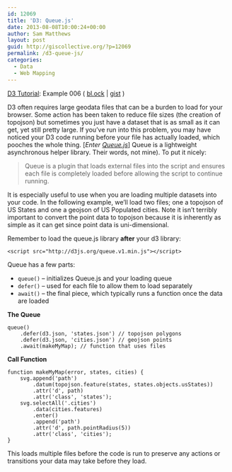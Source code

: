 ```yaml
---
id: 12069
title: 'D3: Queue.js'
date: 2013-08-08T10:00:24+00:00
author: Sam Matthews
layout: post
guid: http://giscollective.org/?p=12069
permalink: /d3-queue-js/
categories:
  - Data
  - Web Mapping
---
```

[D3 Tutorial](http://giscollective.org/d3): Example 006 ( [bl.ock](http://bl.ocks.org/svmatthews/6090056) | [gist](https://gist.github.com/svmatthews/6090056) )

D3 often requires large geodata files that can be a burden to load for your browser. Some action has been taken to reduce file sizes (the creation of topojson) but sometimes you just have a dataset that is as small as it can get, yet still pretty large. If you’ve run into this problem, you may have noticed your D3 code running before your file has actually loaded, which pooches the whole thing. [_Enter [Queue.js](https://github.com/mbostock/queue)_] Queue is a lightweight asynchronous helper library. Their words, not mine). To put it nicely:

> Queue is a plugin that loads external files into the script and ensures each file is completely loaded before allowing the script to continue running.

It is especially useful to use when you are loading multiple datasets into your code. In the following example, we’ll load two files; one a topojson of US States and one a geojson of US Populated cities. Note it isn’t terribly important to convert the point data to topojson because it is inherently as simple as it can get since point data is uni-dimensional.

Remember to load the queue.js library **after** your d3 library:

    <script src="http://d3js.org/queue.v1.min.js"></script>
    

Queue has a few parts:

  * `queue()` &#8211; initializes Queue.js and your loading queue </span>
  * `defer()` &#8211; used for each file to allow them to load separately
  * `await()` &#8211; the final piece, which typically runs a function once the data are loaded

**The Queue**

    queue()
        .defer(d3.json, 'states.json') // topojson polygons
        .defer(d3.json, 'cities.json') // geojson points
        .await(makeMyMap); // function that uses files
    

**Call Function**

    function makeMyMap(error, states, cities) {
        svg.append('path')
            .datum(topojson.feature(states, states.objects.usStates))
            .attr('d', path)
            .attr('class', 'states');
        svg.selectAll('.cities')
            .data(cities.features)
            .enter()
            .append('path')
            .attr('d', path.pointRadius(5))
            .attr('class', 'cities');
    }
    

This loads multiple files before the code is run to preserve any actions or transitions your data may take before they load.